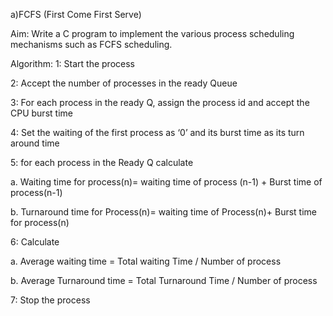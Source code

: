 a)FCFS (First Come First Serve)

Aim: Write a C program to implement the various process scheduling mechanisms such as FCFS
scheduling.

Algorithm:
1: Start the process

2: Accept the number of processes in the ready Queue

3: For each process in the ready Q, assign the process id and accept the CPU burst time

4: Set the waiting of the first process as ‘0’ and its burst time as its turn around time

5: for each process in the Ready Q calculate

a. Waiting time for process(n)= waiting time of process (n-1) + Burst time of process(n-1)

b. Turnaround time for Process(n)= waiting time of Process(n)+ Burst time for process(n)

6: Calculate

a. Average waiting time = Total waiting Time / Number of process

b. Average Turnaround time = Total Turnaround Time / Number of process

7: Stop the process

